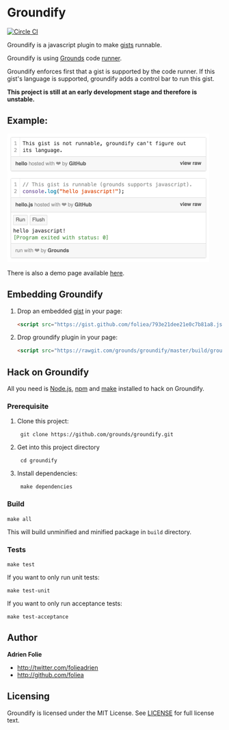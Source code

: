 # Groundify
[![Circle CI](https://circleci.com/gh/grounds/groundify/tree/master.svg?style=svg)](https://circleci.com/gh/grounds/groundify/tree/master)

Groundify is a javascript plugin to make [gists](https://gist.github.com/)
runnable.

Groundify is using [Grounds](http://beta.42grounds.io) code
[runner](https://github.com/grounds/grounds-exec).

Groundify enforces first that a gist is supported by the code runner.
If this gist's language is supported, groundify adds a control bar to run
this gist.

**This project is still at an early development stage and therefore is unstable.**

## Example:

<img src="/images/example.png" width="473px" height="300px">

There is also a demo page available [here](/examples/index.html).

## Embedding Groundify

1. Drop an embedded [gist](https://gist.github.com/) in your page:
    ```html
    <script src="https://gist.github.com/foliea/793e21dee21e0c7b81a8.js"></script>
    ```

2. Drop groundify plugin in your page:
    ```html
    <script src="https://rawgit.com/grounds/groundify/master/build/groundify.min.js"></script>
    ```

## Hack on Groundify

All you need is [Node.js](http://nodejs.org/), [npm](https://www.npmjs.com/) and [make](http://www.gnu.org/software/make/) installed to hack on Groundify.

### Prerequisite

1. Clone this project:

        git clone https://github.com/grounds/groundify.git

2. Get into this project directory

        cd groundify

3. Install dependencies:

        make dependencies

### Build

    make all

This will build unminified and minified package in `build` directory.

### Tests

    make test

If you want to only run unit tests:

    make test-unit

If you want to only run acceptance tests:

    make test-acceptance

## Author

**Adrien Folie**

* http://twitter.com/folieadrien
* http://github.com/foliea

## Licensing

Groundify is licensed under the MIT License. See [LICENSE](LICENSE) for full
license text.
